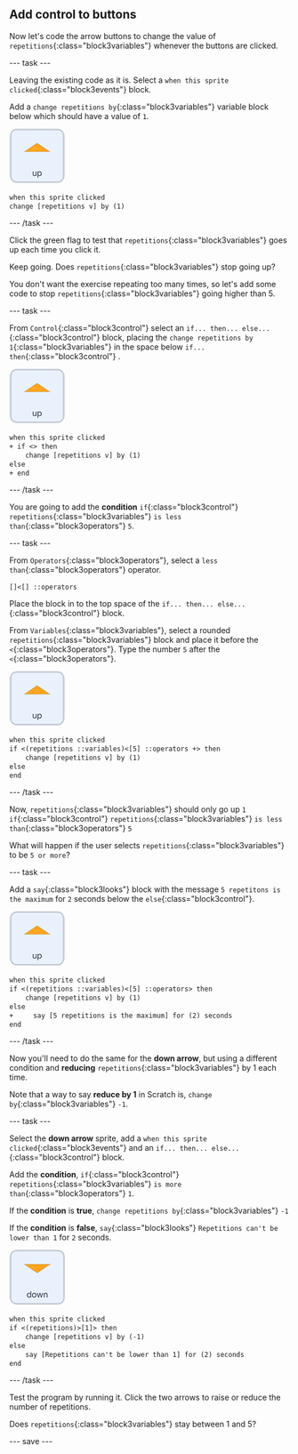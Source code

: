 ## Add control to buttons

Now let's code the arrow buttons to change the value of `repetitions`{:class="block3variables"} whenever the buttons are clicked.

--- task ---

Leaving the existing code as it is. Select a `when this sprite clicked`{:class="block3events"} block.

Add a `change repetitions by`{:class="block3variables"} variable block below which should have a value of `1`.

![Up arrow sprite icon](images/up_arrow_sprite.png)

```blocks3
when this sprite clicked
change [repetitions v] by (1)
```

--- /task ---

Click the green flag to test that `repetitions`{:class="block3variables"} goes up each time you click it.

Keep going. Does `repetitions`{:class="block3variables"} stop going up?

You don't want the exercise repeating too many times, so let's add some code to stop `repetitions`{:class="block3variables"} going higher than 5.

--- task ---

From `Control`{:class="block3control"} select an `if... then... else...`{:class="block3control"} block, placing the `change repetitions by 1`{:class="block3variables"} in the space below `if... then`{:class="block3control"} . 

![Up arrow sprite icon](images/up_arrow_sprite.png)

```blocks3
when this sprite clicked
+ if <> then
    change [repetitions v] by (1)
else
+ end
```

--- /task ---

You are going to add the **condition** `if`{:class="block3control"} `repetitions`{:class="block3variables"} `is less than`{:class="block3operators"} `5`.

--- task ---

From `Operators`{:class="block3operators"}, select a `less than`{:class="block3operators"} operator.

```blocks3
[]<[] ::operators
```

Place the block in to the top space of the `if... then... else...`{:class="block3control"} block.

From `Variables`{:class="block3variables"}, select a rounded `repetitions`{:class="block3variables"} block and place it before the `<`{:class="block3operators"}. Type the number `5` after the `<`{:class="block3operators"}.

![Up arrow sprite icon](images/up_arrow_sprite.png)

```blocks3
when this sprite clicked
if <(repetitions ::variables)<[5] ::operators +> then
    change [repetitions v] by (1)
else
end
```

--- /task ---

Now, `repetitions`{:class="block3variables"} should only go up `1` `if`{:class="block3control"} `repetitions`{:class="block3variables"} `is less than`{:class="block3operators"} `5`

What will happen if the user selects `repetitions`{:class="block3variables"} to be `5 or more`?

--- task ---

Add a `say`{:class="block3looks"} block with the message `5 repetitons is the maximum` for `2` seconds below the `else`{:class="block3control"}.

![Up arrow sprite icon](images/up_arrow_sprite.png)

```blocks3
when this sprite clicked
if <(repetitions ::variables)<[5] ::operators> then
    change [repetitions v] by (1)
else
+     say [5 repetitions is the maximum] for (2) seconds
end
```

--- /task ---

Now you'll need to do the same for the **down arrow**, but using a different condition and **reducing** `repetitions`{:class="block3variables"} by 1 each time.

Note that a way to say **reduce by 1** in Scratch is, `change by`{:class="block3variables"} `-1`.

--- task ---

Select the **down arrow** sprite, add a `when this sprite clicked`{:class="block3events"} and an `if... then... else...`{:class="block3control"} block.

Add the **condition**, `if`{:class="block3control"} `repetitions`{:class="block3variables"} `is more than`{:class="block3operators"} `1`.

If the **condition** is **true**, `change repetitions by`{:class="block3variables"} `-1`

If the **condition** is **false**, `say`{:class="block3looks"} `Repetitions can't be lower than 1` for `2` seconds.

![Down arrow sprite icon](images/down_arrow_sprite.png)

```blocks3
when this sprite clicked
if <(repetitions)>[1]> then
    change [repetitions v] by (-1)
else
    say [Repetitions can't be lower than 1] for (2) seconds
end
```

--- /task ---

Test the program by running it. Click the two arrows to raise or reduce the number of repetitions. 

Does `repetitions`{:class="block3variables"} stay between 1 and 5?

--- save ---
